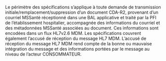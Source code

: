 Le périmètre des spécifications s’applique à toute demande de transmission initiale/remplacement/suppression d’un document CDA-R2, provenant d’un courriel MSSanté réceptionné dans une BAL applicative et traité par la PFI de l’établissement hospitalier, accompagnée des informations du courriel et des métadonnées MSSanté associées au document. Ces informations sont encodées dans un flux HL7v2.6 MDM. 
Les spécifications couvrent également l’accusé de réception du message HL7 MDM.
L’accusé de réception du message HL7 MDM rend compte de la bonne ou mauvaise intégration du message et des informations portées par le message au niveau de l’acteur CONSOMMATEUR.
